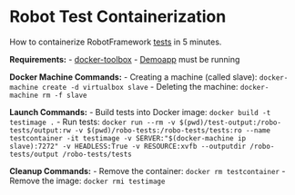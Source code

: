 # Robot Test Containerization

How to containerize RobotFramework [tests](https://bitbucket.org/robotframework/webdemo) in 5 minutes.

**Requirements:**
    - [docker-toolbox](https://www.docker.com/products/docker-toolbox)
    - [Demoapp](../demoapp-containerization/README.md) must be running


**Docker Machine Commands:**
    - Creating a machine (called slave): `docker-machine create -d virtualbox slave`
    - Deleting the machine: `docker-machine rm -f slave`

**Launch Commands:**
    - Build tests into Docker image: `docker build -t testimage .`
    - Run tests: `docker run --rm -v $(pwd)/test-output:/robo-tests/output:rw -v $(pwd)/robo-tests:/robo-tests/tests:ro --name testcontainer -it testimage -v SERVER:"$(docker-machine ip slave):7272" -v HEADLESS:True -v RESOURCE:xvfb --outputdir /robo-tests/output /robo-tests/tests`

**Cleanup Commands:**
    - Remove the container: `docker rm testcontainer`
    - Remove the image: `docker rmi testimage`

